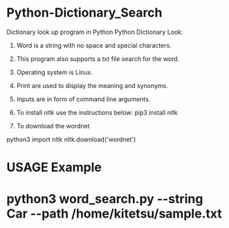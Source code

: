 # Python-Dictionary_Search
Dictionary look up program in Python
Python Dictionary Look:
1. Word is a string with no space and special characters.
2. This program also supports a txt file search for the word.
3. Operating system is Linux.
4. Print are used to display the meaning and synonyms.
5. Inputs are in form of command line arguments.
6. To install nltk use the instructions below:
pip3 install nltk

7. To download the wordnet

python3
import nltk
nltk.download('wordnet')

# USAGE Example
# python3 word_search.py --string Car --path /home/kitetsu/sample.txt
